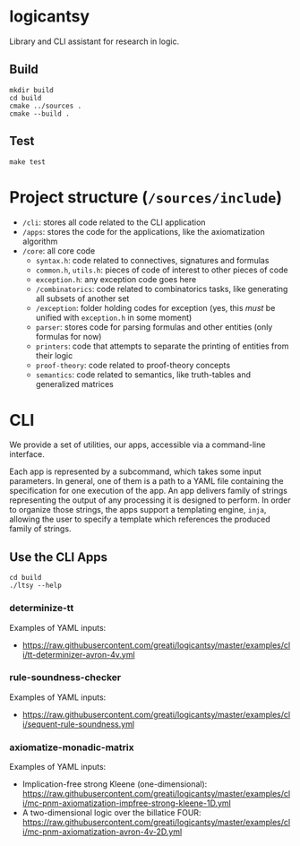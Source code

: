 # logicantsy

Library and CLI assistant for research in logic.

## Build

```
mkdir build
cd build
cmake ../sources .
cmake --build .
```

## Test

```
make test
```

# Project structure (`/sources/include`)

- `/cli`: stores all code related to the CLI application
- `/apps`: stores the code for the applications, like the axiomatization algorithm
- `/core`: all core code
    - `syntax.h`: code related to connectives, signatures and formulas
    - `common.h`, `utils.h`: pieces of code of interest to other pieces of code
    - `exception.h`: any exception code goes here
    - `/combinatorics`: code related to combinatorics tasks, like generating all subsets of another set
    - `/exception`: folder holding codes for exception (yes, this *must* be unified with `exception.h` in some moment)
    - `parser`: stores code for parsing formulas and other entities (only formulas for now)
    - `printers`: code that attempts to separate the printing of entities from their logic
    - `proof-theory`: code related to proof-theory concepts
    - `semantics`: code related to semantics, like truth-tables and generalized matrices

# CLI

We provide a set of utilities, our apps, accessible via a
command-line interface.

Each app is represented by a subcommand, which takes some
input parameters. In general, one of them is a path to
a YAML file containing the specification for one execution
of the app. An app delivers family of strings representing
the output of any processing it is designed to perform.
In order to organize those strings, the apps support a templating engine,
`inja`, allowing the user to specify a template which references
the produced family of strings.

## Use the CLI Apps
```
cd build
./ltsy --help
```

### determinize-tt
Examples of YAML inputs:
- https://raw.githubusercontent.com/greati/logicantsy/master/examples/cli/tt-determinizer-avron-4v.yml

### rule-soundness-checker
Examples of YAML inputs:
- https://raw.githubusercontent.com/greati/logicantsy/master/examples/cli/sequent-rule-soundness.yml

### axiomatize-monadic-matrix
Examples of YAML inputs:
- Implication-free strong Kleene (one-dimensional): https://raw.githubusercontent.com/greati/logicantsy/master/examples/cli/mc-pnm-axiomatization-impfree-strong-kleene-1D.yml
- A two-dimensional logic over the billatice FOUR: https://raw.githubusercontent.com/greati/logicantsy/master/examples/cli/mc-pnm-axiomatization-avron-4v-2D.yml
